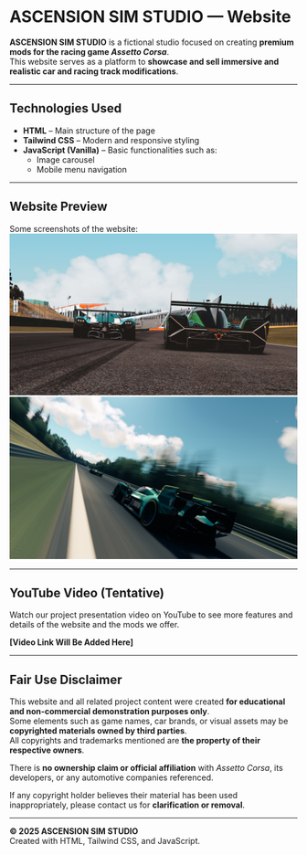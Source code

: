 # ASCENSION SIM STUDIO — Website

**ASCENSION SIM STUDIO** is a fictional studio focused on creating **premium mods for the racing game _Assetto Corsa_**.  
This website serves as a platform to **showcase and sell immersive and realistic car and racing track modifications**.

---

## Technologies Used

- **HTML** – Main structure of the page  
- **Tailwind CSS** – Modern and responsive styling  
- **JavaScript (Vanilla)** – Basic functionalities such as:
  - Image carousel  
  - Mobile menu navigation  

---

## Website Preview

Some screenshots of the website:
![ss1](./assets/img/bgimage%20(1).jpg)
![ss2](./assets/img/bgimage%20(2).jpg)

---

## YouTube Video (Tentative)

Watch our project presentation video on YouTube to see more features and details of the website and the mods we offer.

**[Video Link Will Be Added Here]**

---

## Fair Use Disclaimer

This website and all related project content were created **for educational and non-commercial demonstration purposes only**.  
Some elements such as game names, car brands, or visual assets may be **copyrighted materials owned by third parties**.  
All copyrights and trademarks mentioned are **the property of their respective owners**.  

There is **no ownership claim or official affiliation** with _Assetto Corsa_, its developers, or any automotive companies referenced.  

If any copyright holder believes their material has been used inappropriately, please contact us for **clarification or removal**.

---

**© 2025 ASCENSION SIM STUDIO**  
Created with HTML, Tailwind CSS, and JavaScript.